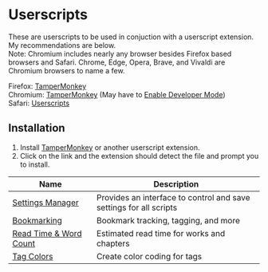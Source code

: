 
# Userscripts

These are userscripts to be used in conjuction with a userscript extension. My recommendations are below.  
Note: Chromium includes nearly any browser besides Firefox based browsers and Safari. Chrome, Edge, Opera, Brave, and Vivaldi are Chromium browsers to name a few.  

Firefox: [TamperMonkey](https://addons.mozilla.org/en-US/firefox/addon/tampermonkey/)  
Chromium: [TamperMonkey](https://chromewebstore.google.com/detail/tampermonkey/dhdgffkkebhmkfjojejmpbldmpobfkfo?pli=1) (May have to [Enable Developer Mode](https://youtu.be/vGxpOBnLzp8))  
Safari: [Userscripts](https://apps.apple.com/us/app/userscripts/id1463298887)

## Installation

1. Install [TamperMonkey](https://www.tampermonkey.net/) or another userscript extension.
2. Click on the link and the extension should detect the file and prompt you to install.

| Name | Description |
|------|-------------|
| [Settings Manager](https://github.com/Katstrel/Kats-Tweaks-and-Skins/raw/refs/heads/main/Scripts/Settings_Manager.user.js) | Provides an interface to control and save settings for all scripts |
| [Bookmarking](https://github.com/Katstrel/Kats-Tweaks-and-Skins/raw/refs/heads/main/Scripts/Bookmarking.user.js) | Bookmark tracking, tagging, and more |
| [Read Time & Word Count](https://github.com/Katstrel/Kats-Tweaks-and-Skins/raw/refs/heads/main/Scripts/Read_Time_and_Word_Count.user.js) | Estimated read time for works and chapters |
| [Tag Colors](https://github.com/Katstrel/Kats-Tweaks-and-Skins/raw/refs/heads/main/Scripts/Tag_Colors.user.js) | Create color coding for tags |
